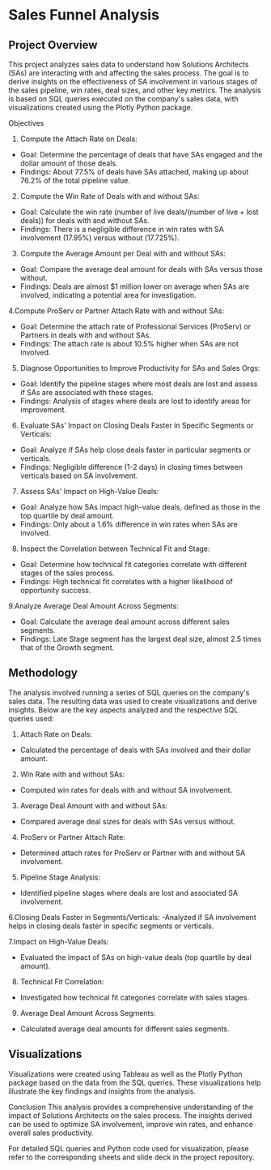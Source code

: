 # Sales Funnel Analysis

## Project Overview
This project analyzes sales data to understand how Solutions Architects (SAs) are interacting with and affecting the sales process. The goal is to derive insights on the effectiveness of SA involvement in various stages of the sales pipeline, win rates, deal sizes, and other key metrics. The analysis is based on SQL queries executed on the company's sales data, with visualizations created using the Plotly Python package.

Objectives
1. Compute the Attach Rate on Deals:
- Goal: Determine the percentage of deals that have SAs engaged and the dollar amount of those deals.
- Findings: About 77.5% of deals have SAs attached, making up about 76.2% of the total pipeline value.

2. Compute the Win Rate of Deals with and without SAs:
- Goal: Calculate the win rate (number of live deals/(number of live + lost deals)) for deals with and without SAs.
- Findings: There is a negligible difference in win rates with SA involvement (17.95%) versus without (17.725%).

3. Compute the Average Amount per Deal with and without SAs:
- Goal: Compare the average deal amount for deals with SAs versus those without.
- Findings: Deals are almost $1 million lower on average when SAs are involved, indicating a potential area for investigation.

4.Compute ProServ or Partner Attach Rate with and without SAs:
- Goal: Determine the attach rate of Professional Services (ProServ) or Partners in deals with and without SAs.
- Findings: The attach rate is about 10.5% higher when SAs are not involved.

5. Diagnose Opportunities to Improve Productivity for SAs and Sales Orgs:
- Goal: Identify the pipeline stages where most deals are lost and assess if SAs are associated with these stages.
- Findings: Analysis of stages where deals are lost to identify areas for improvement.

6. Evaluate SAs' Impact on Closing Deals Faster in Specific Segments or Verticals:
- Goal: Analyze if SAs help close deals faster in particular segments or verticals.
- Findings: Negligible difference (1-2 days) in closing times between verticals based on SA involvement.

7. Assess SAs' Impact on High-Value Deals:
- Goal: Analyze how SAs impact high-value deals, defined as those in the top quartile by deal amount.
- Findings: Only about a 1.6% difference in win rates when SAs are involved.

8. Inspect the Correlation between Technical Fit and Stage:
- Goal: Determine how technical fit categories correlate with different stages of the sales process.
- Findings: High technical fit correlates with a higher likelihood of opportunity success.

9.Analyze Average Deal Amount Across Segments:
- Goal: Calculate the average deal amount across different sales segments.
- Findings: Late Stage segment has the largest deal size, almost 2.5 times that of the Growth segment.


## Methodology
The analysis involved running a series of SQL queries on the company's sales data. The resulting data was used to create visualizations and derive insights. Below are the key aspects analyzed and the respective SQL queries used:

1. Attach Rate on Deals:
- Calculated the percentage of deals with SAs involved and their dollar amount.

2. Win Rate with and without SAs:
- Computed win rates for deals with and without SA involvement.

3. Average Deal Amount with and without SAs:
- Compared average deal sizes for deals with SAs versus without.

4. ProServ or Partner Attach Rate:
- Determined attach rates for ProServ or Partner with and without SA involvement.

5. Pipeline Stage Analysis:
- Identified pipeline stages where deals are lost and associated SA involvement.

6.Closing Deals Faster in Segments/Verticals:
-Analyzed if SA involvement helps in closing deals faster in specific segments or verticals.

7.Impact on High-Value Deals:
- Evaluated the impact of SAs on high-value deals (top quartile by deal amount).

8. Technical Fit Correlation:
- Investigated how technical fit categories correlate with sales stages.

9. Average Deal Amount Across Segments:
- Calculated average deal amounts for different sales segments.


## Visualizations
Visualizations were created using Tableau as well as the Plotly Python package based on the data from the SQL queries. These visualizations help illustrate the key findings and insights from the analysis.

Conclusion
This analysis provides a comprehensive understanding of the impact of Solutions Architects on the sales process. The insights derived can be used to optimize SA involvement, improve win rates, and enhance overall sales productivity.

For detailed SQL queries and Python code used for visualization, please refer to the corresponding sheets and slide deck in the project repository.
